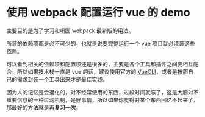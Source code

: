 # 使用 webpack 配置运行 vue 的 demo

主要目的是为了学习和巩固 webpack 最新版的用法。

所装的依赖项都是必不可少的，也就是说要完整运行一个 vue 项目就必须装这些依赖。

可以看到相关的依赖项和配置项还是很多的，主要是各个工具和插件之间要相互配合，所以如果技术栈一直是 vue 的话，建议使用官方的 [VueCLI](https://cli.vuejs.org/)，或者是按照自己的需求封装一个工具出来才是最佳实践。

因为人的记忆是会退化的，对不经常使用的东西，过段时间就忘了，这是大脑对不重要信息的一种过滤机制，是好事情，所以如果你觉得对某个东西回忆不起来了，那最好的方法就是再**复习一次**。
